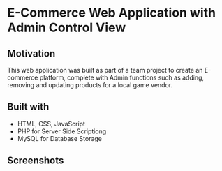 # E-Commerce Web Application with Admin Control View

## Motivation
This web application was built as part of a team project to create an E-commerce platform, complete with Admin functions such as adding, removing and updating products
for a local game vendor.

## Built with
- HTML, CSS, JavaScript
- PHP for Server Side Scriptiong
- MySQL for Database Storage

## Screenshots

